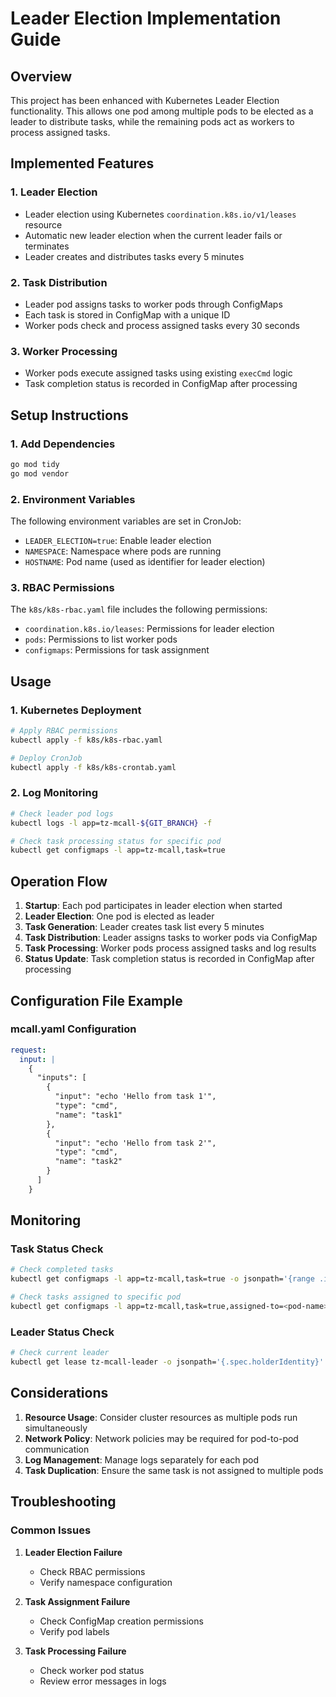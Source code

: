 # Leader Election Implementation Guide

## Overview

This project has been enhanced with Kubernetes Leader Election functionality. This allows one pod among multiple pods to be elected as a leader to distribute tasks, while the remaining pods act as workers to process assigned tasks.

## Implemented Features

### 1. Leader Election
- Leader election using Kubernetes `coordination.k8s.io/v1/leases` resource
- Automatic new leader election when the current leader fails or terminates
- Leader creates and distributes tasks every 5 minutes

### 2. Task Distribution
- Leader pod assigns tasks to worker pods through ConfigMaps
- Each task is stored in ConfigMap with a unique ID
- Worker pods check and process assigned tasks every 30 seconds

### 3. Worker Processing
- Worker pods execute assigned tasks using existing `execCmd` logic
- Task completion status is recorded in ConfigMap after processing

## Setup Instructions

### 1. Add Dependencies
```bash
go mod tidy
go mod vendor
```

### 2. Environment Variables
The following environment variables are set in CronJob:
- `LEADER_ELECTION=true`: Enable leader election
- `NAMESPACE`: Namespace where pods are running
- `HOSTNAME`: Pod name (used as identifier for leader election)

### 3. RBAC Permissions
The `k8s/k8s-rbac.yaml` file includes the following permissions:
- `coordination.k8s.io/leases`: Permissions for leader election
- `pods`: Permissions to list worker pods
- `configmaps`: Permissions for task assignment

## Usage

### 1. Kubernetes Deployment
```bash
# Apply RBAC permissions
kubectl apply -f k8s/k8s-rbac.yaml

# Deploy CronJob
kubectl apply -f k8s/k8s-crontab.yaml
```

### 2. Log Monitoring
```bash
# Check leader pod logs
kubectl logs -l app=tz-mcall-${GIT_BRANCH} -f

# Check task processing status for specific pod
kubectl get configmaps -l app=tz-mcall,task=true
```

## Operation Flow

1. **Startup**: Each pod participates in leader election when started
2. **Leader Election**: One pod is elected as leader
3. **Task Generation**: Leader creates task list every 5 minutes
4. **Task Distribution**: Leader assigns tasks to worker pods via ConfigMap
5. **Task Processing**: Worker pods process assigned tasks and log results
6. **Status Update**: Task completion status is recorded in ConfigMap after processing

## Configuration File Example

### mcall.yaml Configuration
```yaml
request:
  input: |
    {
      "inputs": [
        {
          "input": "echo 'Hello from task 1'",
          "type": "cmd",
          "name": "task1"
        },
        {
          "input": "echo 'Hello from task 2'",
          "type": "cmd", 
          "name": "task2"
        }
      ]
    }
```

## Monitoring

### Task Status Check
```bash
# Check completed tasks
kubectl get configmaps -l app=tz-mcall,task=true -o jsonpath='{range .items[*]}{.metadata.name}{"\t"}{.metadata.annotations.processed}{"\t"}{.metadata.annotations.processed-at}{"\n"}{end}'

# Check tasks assigned to specific pod
kubectl get configmaps -l app=tz-mcall,task=true,assigned-to=<pod-name>
```

### Leader Status Check
```bash
# Check current leader
kubectl get lease tz-mcall-leader -o jsonpath='{.spec.holderIdentity}'
```

## Considerations

1. **Resource Usage**: Consider cluster resources as multiple pods run simultaneously
2. **Network Policy**: Network policies may be required for pod-to-pod communication
3. **Log Management**: Manage logs separately for each pod
4. **Task Duplication**: Ensure the same task is not assigned to multiple pods

## Troubleshooting

### Common Issues

1. **Leader Election Failure**
   - Check RBAC permissions
   - Verify namespace configuration

2. **Task Assignment Failure**
   - Check ConfigMap creation permissions
   - Verify pod labels

3. **Task Processing Failure**
   - Check worker pod status
   - Review error messages in logs